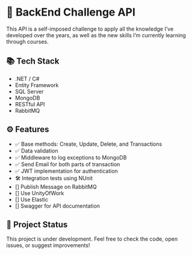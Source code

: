 # 🚀 BackEnd Challenge API

This API is a self-imposed challenge to apply all the knowledge I’ve developed over the years, as well as the new skills I’m currently learning through courses.

## 📚 Tech Stack

- .NET / C#
- Entity Framework
- SQL Server
- MongoDB
- RESTful API
- RabbitMQ
  
## ⚙️ Features

- ✅ Base methods: Create, Update, Delete, and Transactions
- ✅ Data validation
- ✅ Middleware to log exceptions to MongoDB
- ✅ Send Email for both parts of transaction
- ✅ JWT implementation for authentication
- 🛠️ Integration tests using NUnit
- [] Publish Message on RabbitMQ
- [] Use UnityOfWork
- [] Use Elastic
- [] Swagger for API documentation

## 🚧 Project Status

This project is under development. Feel free to check the code, open issues, or suggest improvements!
